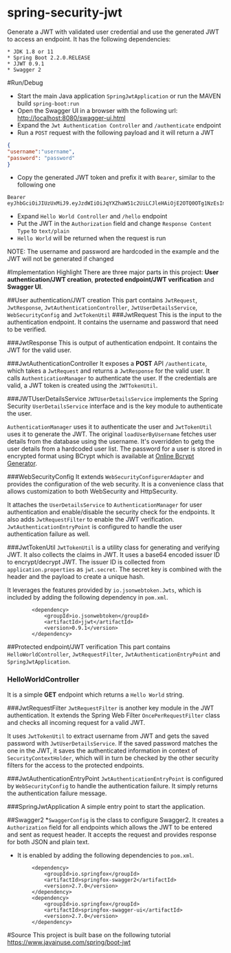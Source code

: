 # spring-security-jwt
Generate a JWT with validated user credential and use the generated JWT to access an endpoint. It has the following dependencies:

    * JDK 1.8 or 11
    * Spring Boot 2.2.0.RELEASE
    * JJWT 0.9.1
    * Swagger 2

#Run/Debug
* Start the main Java application `SpringJwtApplication` or run the MAVEN build `spring-boot:run`
* Open the Swagger UI in a browser with the following url: [http://localhost:8080/swagger-ui.html](http://localhost:8080/swagger-ui.html)
* Expand the `Jwt Authentication Controller` and `/authenticate` endpoint
* Run a `POST` request with the following payload and it will return a JWT

``` json
{
"username":"username",
"password": "password"
}
```
* Copy the generated JWT token and prefix it with `Bearer`, similar to the following one

```
Bearer eyJhbGciOiJIUzUxMiJ9.eyJzdWIiOiJqYXZhaW51c2UiLCJleHAiOjE2OTQ0OTg1NzEsImlhdCI6MTY5NDQ4MDU3MX0.b9BYxjVLeJ4FTC40RRRMNXQ81uF0W0g_usS8wRqVisd_VEDvYYZa7gquFQnWDVl14Iu6d_KqkfdODFLxMk5wSg
```
* Expand `Hello World Controller` and `/hello` endpoint
* Put the JWT in the `Authorization` field and change `Response Content Type` to `text/plain`
* `Hello World` will be returned when the request is run

NOTE: The username and password are hardcoded in the example and the JWT will not be generated if changed

#Implementation Highlight
There are three major parts in this project: **User authentication/JWT creation**, **protected endpoint/JWT verification** and **Swagger UI**.

##User authentication/JWT creation
This part contains `JwtRequest`, `JwtResponse`, `JwtAuthenticationController`, `JwtUserDetailsService`, `WebSecurityConfig` and `JwtTokenUtil` 
###JwtRequest
This is the input to the authentication endpoint. It contains the username and password that need to be verified.

###JwtResponse
This is output of authentication endpoint. It contains the JWT for the valid user.

###JwtAuthenticationController
It exposes a **POST** API `/authenticate`, which takes a `JwtRequest` and returns a `JwtResponse` for the valid user. It calls `AuthenticationManager` to authenticate the user. If the credentials are valid, a JWT token is created using the `JWTTokenUtil`.

###JWTUserDetailsService
`JWTUserDetailsService` implements the Spring Security `UserDetailsService` interface and is the key module to authenticate the user. 

`AuthenticationManager` uses it to authenticate the user and `JwtTokenUtil` uses it to generate the JWT. 
The original `loadUserByUsername` fetches user details from the database using the username. It's overridden to getg the user details from a hardcoded user list. The password for a user is stored in encrypted format using BCrypt which is available at [Online Bcrypt Generator](https://www.javainuse.com/onlineBcrypt).

###WebSecurityConfig
It extends `WebSecurityConfigurerAdapter` and provides the configuration of the web security. It is a convenience class that allows customization to both WebSecurity and HttpSecurity.

It attaches the `UserDetailsService` to `AuthenticationManager` for user authentication and enable/disable the security check for the endpoints. It also adds `JwtRequestFilter` to enable the JWT verification. `JwtAuthenticationEntryPoint` is configured to handle the user authentication failure as well.

###JwtTokenUtil
`JwtTokenUtil` is a utility class for generating and verifying JWT. It also collects the claims in JWT. 
It uses a base64 encoded issuer ID to encrypt/decrypt JWT. The issuer ID is collected from `application.properties` as `jwt.secret`. The secret key is combined with the header and the payload to create a unique hash. 

It leverages the features provided by `io.jsonwebtoken.Jwts`, which is included by adding the following dependency in `pom.xml`.

```
		<dependency>
			<groupId>io.jsonwebtoken</groupId>
			<artifactId>jjwt</artifactId>
			<version>0.9.1</version>
		</dependency>

```
##Protected endpoint/JWT verification
This part contains `HelloWorldController`, `JwtRequestFilter`, `JwtAuthenticationEntryPoint` and `SpringJwtApplication`.

### HelloWorldController
It is a simple **GET** endpoint which returns a `Hello World` string.

###JwtRequestFilter
`JwtRequestFilter` is another key module in the JWT authentication. It extends the Spring Web Filter `OncePerRequestFilter` class and checks all incoming request for a valid JWT. 

It uses `JwtTokenUtil` to extract username from JWT and gets the saved password with `JwtUserDetailsService`. If the saved password matches the one in the JWT, it saves the authenticated information in context of `SecurityContextHolder`, which will in turn be checked by the other security filters for the access to the protected endpoints.

###JwtAuthenticationEntryPoint
`JwtAuthenticationEntryPoint` is configured by `WebSecurityConfig` to handle the authentication failure. It simply returns the authentication failure message.

###SpringJwtApplication
A simple entry point to start the application.

##Swagger2
*`SwaggerConfig` is the class to configure Swagger2. It creates a `Authorization` field for all endpoints which allows the JWT to be entered and sent as request header. It accepts the request and provides response for both JSON and plain text.
* It is enabled by adding the following dependencies to `pom.xml`.

```
		<dependency>
			<groupId>io.springfox</groupId>
			<artifactId>springfox-swagger2</artifactId>
			<version>2.7.0</version>
		</dependency>
		<dependency>
			<groupId>io.springfox</groupId>
			<artifactId>springfox-swagger-ui</artifactId>
			<version>2.7.0</version>
		</dependency>
```

#Source
This project is built base on the following tutorial
https://www.javainuse.com/spring/boot-jwt